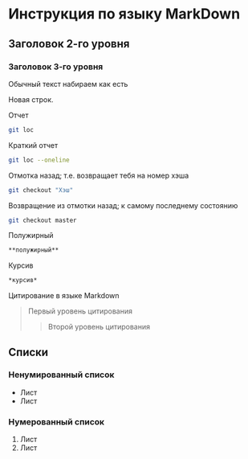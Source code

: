 # Инструкция по языку MarkDown

## Заголовок 2-го уровня
### Заголовок 3-го уровня

Обычный текст набираем как есть

Новая строк. 

Отчет
```sh
git loc
```
Краткий отчет
```sh
git loc --oneline
```

Отмотка назад; т.е. возвращает тебя на номер хэша
```sh
git checkout "Хэш"
```

Возвращение из отмотки назад; к самому последнему состоянию
```sh
git checkout master
```

Полужирный 
```sh
**полужирный**
```

Курсив
```sh
*курсив*
```
Цитирование в языке Markdown
>Первый уровень цитирования
>>Второй уровень цитирования

## Списки
### Ненумированный список
* Лист
* Лист

### Нумерованный список
1. Лист
2. Лист
